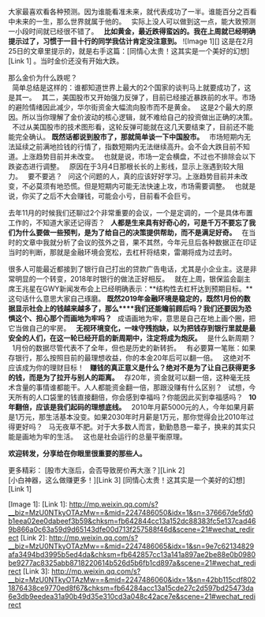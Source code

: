 大家最喜欢看各种预测。因为谁能看准未来，就代表成功了一半。谁能百分之百看中未来的一生，那么世界就属于他的。
 
实际上没人可以做到这一点，能大致预测一小段时间就已经很不错了。
 
**比如黄金，最近跌得蛮凶的。我在上周就已经明确提示过了，习惯于一目十行的同学我估计肯定没注意到。**
![Image 1][]
这是在2月25日的文章里提示的，就是右手这篇：[同情心太贵！这其实是一个美好的幻想][Link 1] 。当时金价还没有开始大跌。  
  
那么金价为什么跌呢？  
 
简单总结是这样的：谁都知道世界上最大的2个国家的谈判马上就要成功了，这是其一。
 
其二，美国股市又开始强力反弹了，目前已经接近暴跌前的水平。市场的避险情绪因此减少，华尔街资金大幅流向股市而不是黄金。
 
这是2个最大的原因。所以当你理解了金价波动的核心逻辑，就不难给自己的投资做出正确的决策。
 
不过从美国股市的技术图形看，这轮反弹可能就在这几天要结束了，目前还不能能完全确认。
**既然话都说到股市了，那就简单谈一下中国股市。**
 
市场短期内无法延续之前满地捡钱的行情了，指数短期内无法继续高升。会不会大跌目前不知道。上涨趋势目前并未改变。
 
也就是说，市场一定会横盘，不过也不排除会以下跌姿态进行调整。
 
原因在于3月4日那根长长的上影线，显示上涨遇到较大阻力。
 
要不要逃？
 
问这个问题的人，真的应该好好学习。上涨趋势目前并未改变，不必莫须有地恐慌。但是短期内可能无法快速上攻，市场需要调整。
 
也就是说，你买了之后不大会赚钱，可能会小亏，目前看不会巨亏。
  
去年11月的时候我们还聊过2个非常重要的会议，一个是定调的，一个是具体布置工作的，不知道大家还记得否？
 
**人都是生来具有好奇心的，可是千万不要忘了我们为什么要做一些预判，是为了给自己的决策提供帮助，而不是满足好奇。**
 
在当时的文章中我就分析了会议的弦外之音，果不其然，今年元旦后各种数据正在印证当时的判断，那就是金融环境会宽松，去杠杆将结束，雷潮将成为过去时。
  
很多人可能最近都接到了银行自己打出的贷款广告电话，尤其是小企业主。这是非常明显的一个转变，2018年时银行的做法正好相反。
 
就在上周，银保监会副主席王兆星在GWY新闻发布会上已经明确表示：**结构性去杠杆达到预期目标。**这句话什么意思大家自己琢磨。
**既然2019年金融环境是稳定的，既然1月份的数据显示社会上的钱越来越多了，那么****我们还能瞻前顾后吗？我们还要因为恐惧这个、担心那个而画地为牢吗？**
 
成语画地为牢，意思是自己在地上画个圈，把它当做自己的牢房。
 
**无视环境变化，一味守残抱缺，以为把钱存到银行里就是最安全的人们，在这一轮已经开启的新周期中，注定将成为炮灰。**
 
是什么新周期？
 
1月份的数据尽管代表不了全年，但也是历史的新转折。
 
有必要算一笔账：如果存银行，那么按照目前的最理想收益，你的本金20年后可以翻一倍。
 
这绝对不应该成为你的理财目标！
 
**赚钱的真正意义是什么？绝对不是为了让自己获得更多的钱，而是为了拉开与别人的距离。**
 
存20年，资金就可以翻一倍，这种毫无技术含量的事情谁都能干。人人都能资金翻一倍，那跟没赚有什么区别？
 
试想，今天所有的人口袋里的钱直接翻倍，你会感到幸福吗？你能因此买到幸福感吗？
 
**10年翻倍，应该是我们起码的理想底线。**
 
2010年月薪5000元的人，今年如果月薪是1万元，那生活基本没变。如果2030年时月薪是1万元，那你觉得会比2010年过得更好吗？
 
马无夜草不肥。对于大多数人而言，勤勤恳恳一辈子，换来的其实只能是画地为牢的生活。
 
这也是社会运行的总量平衡原理。
  
**欢迎转发，分享给在你眼里很重要的那些人。**
  
更多精彩：
[股市大涨后，会否导致房价再大涨？][Link 2]  
[小白神器，这么做赚更多！][Link 3]
[同情心太贵！这其实是一个美好的幻想][Link 1]

[Image 1]: 
[Link 1]: http://mp.weixin.qq.com/s?__biz=MzU0NTkyOTAzMw==&mid=2247486050&idx=1&sn=376667de5fd0b1eea02ee0dabeef3b59&chksm=fb642844cc13a152dc88383fc5e137cad469b866a0c63a59d9d65143dfe00d713f257588f46d&scene=21#wechat_redirect
[Link 2]: http://mp.weixin.qq.com/s?__biz=MzU0NTkyOTAzMw==&mid=2247486065&idx=1&sn=9e7c62134829afa3494bd3995b5ed4da&chksm=fb642857cc13a141a897ae2be88e0b0980be9277ac8325abb8718220614b526d5b6fb1cd897a&scene=21#wechat_redirect
[Link 3]: http://mp.weixin.qq.com/s?__biz=MzU0NTkyOTAzMw==&mid=2247486060&idx=1&sn=42bb115cdf8021876438ce9770ed8f67&chksm=fb64284acc13a15cde27c2d597bd25473da6e3db9eedea31a90b49d35e310cd3a048c42ace7e&scene=21#wechat_redirect